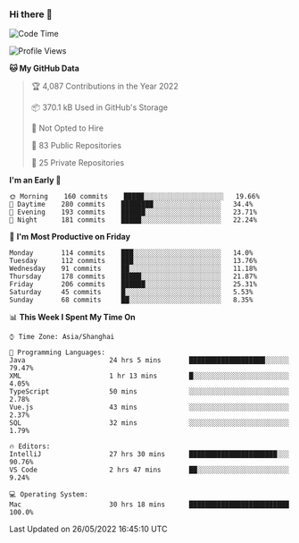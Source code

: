 ### Hi there 👋

<!--
**qbosen/qbosen** is a ✨ _special_ ✨ repository because its `README.md` (this file) appears on your GitHub profile.

Here are some ideas to get you started:

- 🔭 I’m currently working on ...
- 🌱 I’m currently learning ...
- 👯 I’m looking to collaborate on ...
- 🤔 I’m looking for help with ...
- 💬 Ask me about ...
- 📫 How to reach me: ...
- 😄 Pronouns: ...
- ⚡ Fun fact: ...
-->

<!--START_SECTION:waka-->
![Code Time](http://img.shields.io/badge/Code%20Time-0%20secs-blue)

![Profile Views](http://img.shields.io/badge/Profile%20Views-6-blue)

**🐱 My GitHub Data** 

> 🏆 4,087 Contributions in the Year 2022
 > 
> 📦 370.1 kB Used in GitHub's Storage 
 > 
> 🚫 Not Opted to Hire
 > 
> 📜 83 Public Repositories 
 > 
> 🔑 25 Private Repositories  
 > 
**I'm an Early 🐤** 

```text
🌞 Morning    160 commits    █████░░░░░░░░░░░░░░░░░░░░   19.66% 
🌆 Daytime    280 commits    ████████░░░░░░░░░░░░░░░░░   34.4% 
🌃 Evening    193 commits    ██████░░░░░░░░░░░░░░░░░░░   23.71% 
🌙 Night      181 commits    █████░░░░░░░░░░░░░░░░░░░░   22.24%

```
📅 **I'm Most Productive on Friday** 

```text
Monday       114 commits    ███░░░░░░░░░░░░░░░░░░░░░░   14.0% 
Tuesday      112 commits    ███░░░░░░░░░░░░░░░░░░░░░░   13.76% 
Wednesday    91 commits     ██░░░░░░░░░░░░░░░░░░░░░░░   11.18% 
Thursday     178 commits    █████░░░░░░░░░░░░░░░░░░░░   21.87% 
Friday       206 commits    ██████░░░░░░░░░░░░░░░░░░░   25.31% 
Saturday     45 commits     █░░░░░░░░░░░░░░░░░░░░░░░░   5.53% 
Sunday       68 commits     ██░░░░░░░░░░░░░░░░░░░░░░░   8.35%

```


📊 **This Week I Spent My Time On** 

```text
⌚︎ Time Zone: Asia/Shanghai

💬 Programming Languages: 
Java                     24 hrs 5 mins       ███████████████████░░░░░░   79.47% 
XML                      1 hr 13 mins        █░░░░░░░░░░░░░░░░░░░░░░░░   4.05% 
TypeScript               50 mins             ░░░░░░░░░░░░░░░░░░░░░░░░░   2.78% 
Vue.js                   43 mins             ░░░░░░░░░░░░░░░░░░░░░░░░░   2.37% 
SQL                      32 mins             ░░░░░░░░░░░░░░░░░░░░░░░░░   1.79%

🔥 Editors: 
IntelliJ                 27 hrs 30 mins      ██████████████████████░░░   90.76% 
VS Code                  2 hrs 47 mins       ██░░░░░░░░░░░░░░░░░░░░░░░   9.24%

💻 Operating System: 
Mac                      30 hrs 18 mins      █████████████████████████   100.0%

```


 Last Updated on 26/05/2022 16:45:10 UTC
<!--END_SECTION:waka-->
